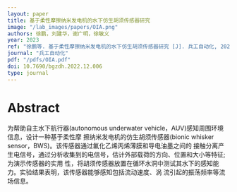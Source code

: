 ```yaml
---
layout: paper
title: 基于柔性摩擦纳米发电机的水下仿生胡须传感器研究
image: "/lab_images/papers/OIA.png"
authors: 徐鹏，刘建华，谢广明，徐敏义
year: 2023
ref: "徐鹏等. 基于柔性摩擦纳米发电机的水下仿生胡须传感器研究 [J]. 兵工自动化, 2022-12 41（12）"
journal: "兵工自动化"
pdf: "/pdfs/OIA.pdf"
doi: 10.7690/bgzdh.2022.12.006
type: journal
---
```


# Abstract

为帮助自主水下航行器(autonomous underwater vehicle，AUV)感知周围环境信息，设计一种基于柔性摩 擦纳米发电机的仿生胡须传感器(bionic whisker sensor，BWS)。该传感器通过氟化乙烯丙烯薄膜和导电油墨之间的 接触分离产生电信号，通过分析收集到的电信号，估计外部载荷的方向、位置和大小等特征;为演示传感器的实用 性，将胡须传感器放置在循环水洞中测试其水下的感知能力。实验结果表明，该传感器能够感知包括流动速度、涡 流引起的振荡频率等流场信息。